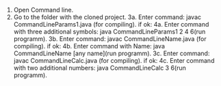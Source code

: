 1. Open Command line.
2. Go to the folder with the cloned project.
3a. Enter command: javac CommandLineParams1.java (for compiling).
if ok:
4a. Enter command with three additional symbols: java CommandLineParams1 2 4 6(run programm).
3b. Enter command: javac CommandLineName.java (for compiling).
if ok:
4b. Enter command with Name: java CommandLineName [any name](run programm).
3c. Enter command: javac CommandLineCalc.java (for compiling).
if ok:
4c. Enter command with two additional numbers: java CommandLineCalc 3 6(run programm).